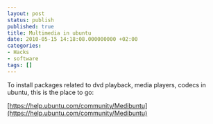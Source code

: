 ```yaml
---
layout: post
status: publish
published: true
title: Multimedia in ubuntu
date: 2010-05-15 14:18:08.000000000 +02:00
categories:
- Hacks
- software
tags: []
---
```

To install packages related to dvd playback, media players, codecs in ubuntu, this is the place to go:

[https://help.ubuntu.com/community/Medibuntu](https://help.ubuntu.com/community/Medibuntu)
